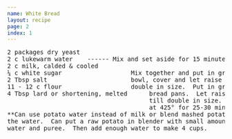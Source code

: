 ```yaml
---
name: White Bread
layout: recipe
page: 2
index: 1
---
```


<pre>
2 packages dry yeast
2 c lukewarm water    ------ Mix and set aside for 15 minutes.
2 c milk, calded & cooled
¼ c white sugar                   Mix together and put in greased
2 Tbsp salt                       bowl, cover and let raise til
11 - 12 c flour                   double in size.  Put in greased
4 Tbsp lard or shortening, melted      bread pans.  Let raise again
                                       till double in size.  Bake
                                       at 425° for 25-30 minutes.
**Can use potato water instead of milk or blend mashed potatoes in
the water.  Can put a raw potato in blender with small amount of
water and puree.  Then add enough water to make 4 cups.
</pre>
